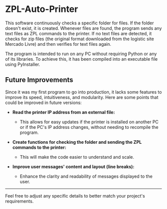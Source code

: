 # ZPL-Auto-Printer

This software continuously checks a specific folder for files. If the folder doesn't exist, it is created. Whenever files are found, the program sends any text files as ZPL commands to the printer. If no text files are detected, it checks for zip files (the original format downloaded from the logistic site Mercado Livre) and then verifies for text files again.

The program is intended to run on any PC without requiring Python or any of its libraries. To achieve this, it has been compiled into an executable file using PyInstaller.

## Future Improvements

Since it was my first program to go into production, it lacks some features to improve its speed, intuitiveness, and modularity. Here are some points that could be improved in future versions:

- **Read the printer IP address from an external file:**
  - This allows for easy updates if the printer is installed on another PC or if the PC's IP address changes, without needing to recompile the program.

- **Create functions for checking the folder and sending the ZPL commands to the printer:**
  - This will make the code easier to understand and scale.

- **Improve user messages' content and layout (line breaks):**
  - Enhance the clarity and readability of messages displayed to the user.

---

Feel free to adjust any specific details to better match your project's requirements.
